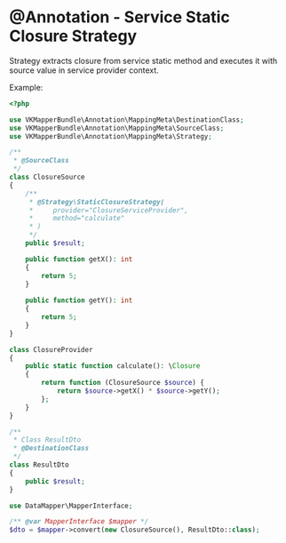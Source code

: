 # @Annotation - Service Static Closure Strategy

Strategy extracts closure from service static method and executes it with source value in 
service provider context.

Example:
```php
<?php

use VKMapperBundle\Annotation\MappingMeta\DestinationClass;
use VKMapperBundle\Annotation\MappingMeta\SourceClass;
use VKMapperBundle\Annotation\MappingMeta\Strategy;

/**
 * @SourceClass 
 */
class ClosureSource
{
    /**
     * @Strategy\StaticClosureStrategy(
     *     provider="ClosureServiceProvider",
     *     method="calculate"
     * )
     */
    public $result;

    public function getX(): int
    {
        return 5;
    }
    
    public function getY(): int
    {
        return 5;
    }
}

class ClosureProvider
{
    public static function calculate(): \Closure
    {
        return function (ClosureSource $source) {
            return $source->getX() * $source->getY(); 
        };
    }
}

/**
 * Class ResultDto
 * @DestinationClass
 */
class ResultDto
{
    public $result;
}

use DataMapper\MapperInterface;

/** @var MapperInterface $mapper */
$dto = $mapper->convert(new ClosureSource(), ResultDto::class);

```